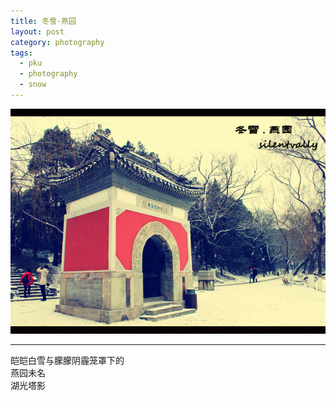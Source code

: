 ```yaml
---
title: 冬雪·燕园
layout: post
category: photography
tags:
  - pku
  - photography
  - snow
---
```


![Winter-PKU](/media/image/2013/winter-pku.jpg)

---

皑皑白雪与朦朦阴霾笼罩下的  
燕园未名  
湖光塔影  
